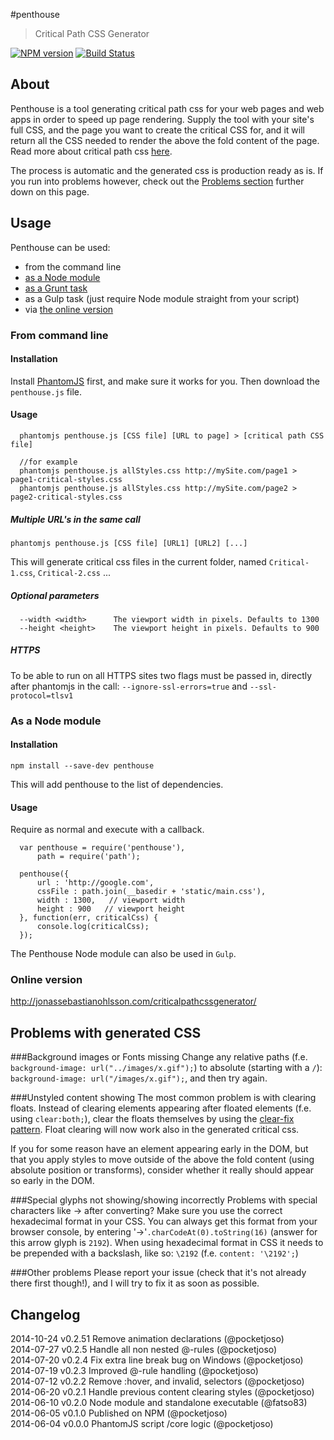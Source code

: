 #penthouse
> Critical Path CSS Generator

[![NPM version](https://badge.fury.io/js/penthouse.svg)](http://badge.fury.io/js/penthouse)
[![Build Status](https://travis-ci.org/pocketjoso/penthouse.svg?branch=master)](https://travis-ci.org/pocketjoso/penthouse)

## About
Penthouse is a tool generating critical path css for your web pages and web apps in order to speed up page rendering. Supply the tool with your site's full CSS, and the page you want to create the critical CSS for, and it will return all the CSS needed to render the above the fold content of the page. Read more about critical path css [here](http://www.phpied.com/css-and-the-critical-path/).

The process is automatic and the generated css is production ready as is. If you run into problems however, check out the [Problems section](https://github.com/pocketjoso/penthouse/#problems-with-generated-css) further down on this page.

## Usage

Penthouse can be used:
 * from the command line
 * [as a Node module](https://github.com/pocketjoso/penthouse/#as-a-node-module)
 * [as a Grunt task](https://github.com/fatso83/grunt-penthouse)
 * as a Gulp task (just require Node module straight from your script)
 * via [the online version](https://github.com/pocketjoso/penthouse#online-version)

### From command line

#### Installation

Install [PhantomJS](https://github.com/ariya/phantomjs) first, and make sure it works for you. Then download the `penthouse.js` file.

#### Usage
```
  phantomjs penthouse.js [CSS file] [URL to page] > [critical path CSS file]

  //for example
  phantomjs penthouse.js allStyles.css http://mySite.com/page1 > page1-critical-styles.css
  phantomjs penthouse.js allStyles.css http://mySite.com/page2 > page2-critical-styles.css
```

##### Multiple URL's in the same call
  `phantomjs penthouse.js [CSS file] [URL1] [URL2] [...]`

This will generate critical css files in the current folder, named
`Critical-1.css`, `Critical-2.css` ...


##### Optional parameters
```
  --width <width>      The viewport width in pixels. Defaults to 1300
  --height <height>    The viewport height in pixels. Defaults to 900
```

##### HTTPS
To be able to run on all HTTPS sites two flags must be passed in, directly after phantomjs in the call:
  `--ignore-ssl-errors=true` and `--ssl-protocol=tlsv1`



### As a Node module

#### Installation
  `npm install --save-dev penthouse`

This will add penthouse to the list of dependencies.

#### Usage
Require as normal and execute with a callback.

```
  var penthouse = require('penthouse'),
      path = require('path');

  penthouse({
      url : 'http://google.com',
      cssFile : path.join(__basedir + 'static/main.css'),
      width : 1300,   // viewport width
      height : 900   // viewport height
  }, function(err, criticalCss) {
      console.log(criticalCss);
  });
```
The Penthouse Node module can also be used in `Gulp`.

### Online version
http://jonassebastianohlsson.com/criticalpathcssgenerator/


## Problems with generated CSS

###Background images or Fonts missing
Change any relative paths (f.e. `background-image: url("../images/x.gif");`) to absolute (starting with a `/`): `background-image: url("/images/x.gif");`, and then try again.

###Unstyled content showing
The most common problem is with clearing floats. Instead of clearing elements appearing after floated elements (f.e. using `clear:both;`), clear the floats themselves by using the [clear-fix pattern](http://css-tricks.com/snippets/css/clear-fix/). Float clearing will now work also in the generated critical css.

If you for some reason have an element appearing early in the DOM, but that you apply styles to move outside of the above the fold content (using absolute position or transforms), consider whether it really should appear so early in the DOM.

###Special glyphs not showing/showing incorrectly
Problems with special characters like &#8594; after converting? Make sure you use the correct hexadecimal format in your CSS. You can always get this format from your browser console, by entering '&#8594;'`.charCodeAt(0).toString(16)` (answer for this arrow glyph is `2192`). When using hexadecimal format in CSS it needs to be prepended with a backslash, like so: `\2192` (f.e. `content: '\2192';`)

###Other problems
Please report your issue (check that it's not already there first though!), and I will try to fix it as soon as possible.

## Changelog
2014-10-24    v0.2.51   Remove animation declarations (@pocketjoso)  
2014-07-27    v0.2.5    Handle all non nested @-rules (@pocketjoso)  
2014-07-20    v0.2.4    Fix extra line break bug on Windows (@pocketjoso)  
2014-07-19    v0.2.3    Improved @-rule handling (@pocketjoso)  
2014-07-12    v0.2.2    Remove :hover, and invalid, selectors (@pocketjoso)  
2014-06-20    v0.2.1    Handle previous content clearing styles (@pocketjoso)  
2014-06-10    v0.2.0    Node module and standalone executable (@fatso83)  
2014-06-05    v0.1.0    Published on NPM (@pocketjoso)  
2014-06-04    v0.0.0    PhantomJS script /core logic (@pocketjoso)
